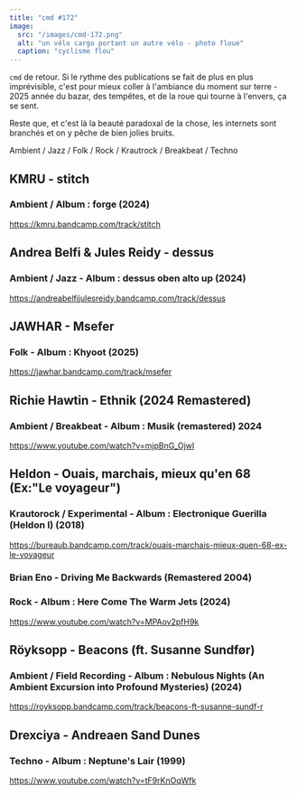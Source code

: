 ```yaml
---
title: "cmd #172"
image:
  src: "/images/cmd-172.png"
  alt: "un vélo cargo portant un autre vélo - photo floue"
  caption: "cyclisme flou"
---
```

`cmd` de retour. Si le rythme des publications se fait de plus en plus imprévisible, c'est pour mieux coller à l'ambiance du moment sur terre - 2025 année du bazar, des tempêtes, et de la roue qui tourne à l'envers, ça se sent.

Reste que, et c'est là  la beauté paradoxal de la chose, les internets sont branchés et on y pêche de bien jolies bruits.

Ambient / Jazz / Folk / Rock / Krautrock / Breakbeat / Techno

## KMRU - stitch 

### Ambient / Album : forge (2024)

https://kmru.bandcamp.com/track/stitch

## Andrea Belfi & Jules Reidy - dessus 

### Ambient / Jazz - Album : dessus oben alto up (2024)

https://andreabelfijulesreidy.bandcamp.com/track/dessus

## JAWHAR - Msefer 

### Folk - Album : Khyoot (2025)

https://jawhar.bandcamp.com/track/msefer

## Richie Hawtin - Ethnik (2024 Remastered)

### Ambient / Breakbeat - Album : Musik (remastered) 2024

https://www.youtube.com/watch?v=mjpBnG_OjwI

## Heldon - Ouais, marchais, mieux qu'en 68 (Ex:"Le voyageur") 

### Krautorock / Experimental - Album : Electronique Guerilla (Heldon I) (2018)

https://bureaub.bandcamp.com/track/ouais-marchais-mieux-quen-68-ex-le-voyageur

### Brian Eno - Driving Me Backwards (Remastered 2004)

### Rock - Album : Here Come The Warm Jets (2024)

https://www.youtube.com/watch?v=MPAov2pfH9k

## Röyksopp - Beacons (ft. Susanne Sundfør) 

### Ambient / Field Recording - Album : Nebulous Nights (An Ambient Excursion into Profound Mysteries) (2024)

https://royksopp.bandcamp.com/track/beacons-ft-susanne-sundf-r

## Drexciya - Andreaen Sand Dunes 

### Techno - Album : Neptune's Lair (1999)

https://www.youtube.com/watch?v=tF9rKnOqWfk

